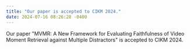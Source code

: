 ```yaml
---
title: "Our paper is accepted to CIKM 2024."
date: 2024-07-16 08:26:28 -0400
---
```

Our paper "MVMR: A New Framework for Evaluating Faithfulness of Video Moment Retrieval against Multiple Distractors" is accepted to CIKM 2024.
